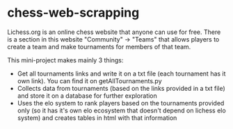 # chess-web-scrapping

Lichess.org is an online chess website that anyone can use for free. There is a section in this website "Community" -> "Teams" that allows players to create
a team and make tournaments for members of that team. 

This mini-project makes mainly 3 things:

- Get all tournaments links and write it on a txt file (each tournament has it own link). You can find it on getAllTournaments.py 
- Collects data from tournaments (based on the links provided in a txt file) and store it on a database for further exploration
- Uses the elo system to rank players based on the tournaments provided only (so it has it's own elo ecosystem that doesn't depend on lichess elo system) and creates tables in html with that information
